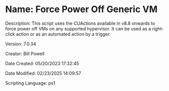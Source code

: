 ﻿# Name: Force Power Off Generic VM

Description: This script uses the CUActions available in v8.8 onwards to force power off VMs on any supported hypervisor. It can be used as a right-click action or as an automated action by a trigger.


Version: 7.0.34

Creator: Bill Powell

Date Created: 05/20/2023 17:32:45

Date Modified: 02/23/2025 14:09:57

Scripting Language: ps1

